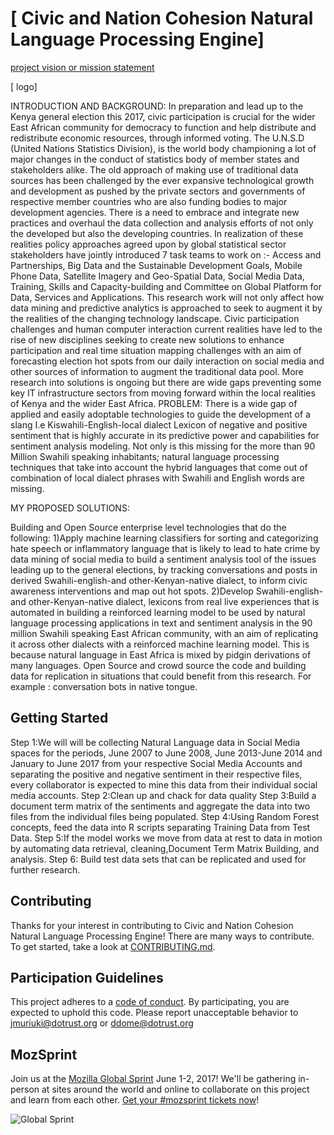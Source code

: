 # [ Civic and Nation Cohesion Natural Language Processing Engine]

[project vision or mission statement](https://mozilla.github.io/open-leadership-training-series/articles/introduction-to-open-leadership/stating-your-project-vision/)

[ logo]

INTRODUCTION AND BACKGROUND:
In preparation and lead up to the Kenya general election this 2017, civic participation is crucial for the wider East African community for democracy to function and help distribute and redistribute economic resources, through informed voting. The U.N.S.D (United Nations Statistics Division), is the world body championing a lot of major changes in the conduct of statistics body of member states and stakeholders alike. 
The old approach of making use of traditional data sources has been challenged by the ever expansive technological growth and development as pushed by the private sectors and governments of respective member countries who are also funding bodies to major development agencies. There is a need to embrace and integrate new practices and overhaul the data collection and analysis efforts of not only the developed but also the developing countries. In realization of these realities policy approaches agreed  upon by global statistical sector stakeholders have jointly introduced 7 task teams to work on :- Access and Partnerships, Big Data and the Sustainable Development Goals, Mobile Phone Data, Satellite Imagery and Geo-Spatial Data, Social Media Data, Training, Skills and Capacity-building and Committee on Global Platform for Data, Services and Applications. This research work will not only affect how data mining and predictive analytics is approached to seek to augment it by the realities of the changing technology landscape.
Civic participation challenges and human computer interaction current realities have led to the rise of new disciplines seeking to create new solutions to enhance participation and real time situation mapping challenges with an aim of forecasting election hot spots from our daily interaction on social media and other sources of information to augment the traditional data pool. More research into solutions is ongoing but there are wide gaps preventing some key IT infrastructure sectors from moving forward within the local realities of Kenya and the wider East Africa.
PROBLEM:
There is a wide gap of applied and easily adoptable technologies  to guide the development of a slang I.e Kiswahili-English-local dialect Lexicon of negative and positive sentiment that is highly accurate in its predictive power and capabilities for sentiment analysis modeling. Not only is this missing for the more than 90 Million Swahili speaking inhabitants; natural language processing techniques that take into account the hybrid languages that come out of combination of local dialect phrases with Swahili and English words  are missing.

MY PROPOSED SOLUTIONS:

Building and Open Source enterprise level technologies that do the following:
1)Apply machine learning classifiers for sorting and categorizing hate speech or inflammatory language that is likely to lead to hate crime by data mining of social media  to build a sentiment analysis tool of the issues leading up to the general elections, by tracking conversations and posts in derived Swahili-english-and other-Kenyan-native dialect, to inform civic awareness interventions and map out hot spots.
2)Develop Swahili-english-and other-Kenyan-native dialect, lexicons from real live experiences that is automated in building a reinforced learning model to be used by natural language processing applications in text and sentiment analysis in the 90 million Swahili speaking East African community, with an aim of replicating it across other dialects with a reinforced machine learning model. This is because natural language in East Africa is mixed by pidgin derivations of many languages.
Open Source and crowd source the code and building data for replication in situations that could  benefit from this research. For example : conversation bots in native tongue.


## Getting Started

Step 1:We will will be collecting Natural Language data in Social Media spaces for the periods, June 2007 to June 2008, June 2013-June 2014 and January to June 2017 from your respective Social Media Accounts and separating the positive and negative sentiment in their respective files, every collaborator is expected to mine this data from their individual social media accounts.
Step 2:Clean up and chack for data quality
Step 3:Build a document term matrix of the sentiments and aggregate the data into two files from the individual files being populated.
Step 4:Using Random Forest concepts, feed the data into R scripts separating Training Data from Test Data.
Step 5:If the model works we move from data at rest to data in motion by automating data retrieval, cleaning,Document Term Matrix Building, and analysis.
Step 6: Build test data sets that can be replicated and used for further research.


## Contributing

Thanks for your interest in contributing to Civic and Nation Cohesion Natural Language Processing Engine! There are many ways to contribute. To get started, take a look at [CONTRIBUTING.md](CONTRIBUTING.md).

## Participation Guidelines

This project adheres to a [code of conduct](CODE_OF_CONDUCT.md). By participating, you are expected to uphold this code. Please report unacceptable behavior to jmuriuki@dotrust.org or ddome@dotrust.org

## MozSprint

Join us at the [Mozilla Global Sprint](http://mozilla.github.io/global-sprint/) June 1-2, 2017! We'll be gathering in-person at sites around the world and online to collaborate on this project and learn from each other. [Get your #mozsprint tickets now](http://mozilla.github.io/global-sprint/)!

![Global Sprint](https://cloud.githubusercontent.com/assets/617994/24632585/b2b07dcc-1892-11e7-91cf-f9e473187cf7.png)
